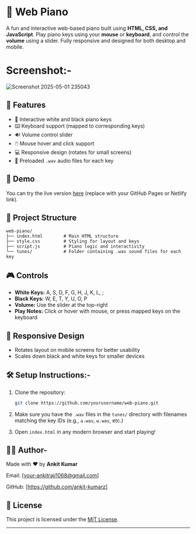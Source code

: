 # 🎹 Web Piano

A fun and interactive web-based piano built using **HTML, CSS, and JavaScript**. Play piano keys using your **mouse** or **keyboard**, and control the **volume** using a slider. Fully responsive and designed for both desktop and mobile.


# Screenshot:-
![Screenshot 2025-05-01 235043](https://github.com/user-attachments/assets/ca0b7066-a8d8-473b-aca8-221e17ee6219)


## 🧠 Features

- 🎼 Interactive white and black piano keys
- ⌨️ Keyboard support (mapped to corresponding keys)
- 🔊 Volume control slider
- 🖱️ Mouse hover and click support
- 💻 Responsive design (rotates for small screens)
- 🎵 Preloaded `.wav` audio files for each key

## 🚀 Demo

You can try the live version [here](#) (replace with your GitHub Pages or Netlify link).

## 📁 Project Structure

```
web-piano/
├── index.html        # Main HTML structure
├── style.css         # Styling for layout and keys
├── script.js         # Piano logic and interactivity
└── tunes/            # Folder containing .wav sound files for each key
```

## 🎮 Controls

- **White Keys:** A, S, D, F, G, H, J, K, L, ;
- **Black Keys:** W, E, T, Y, U, O, P
- **Volume:** Use the slider at the top-right
- **Play Notes:** Click or hover with mouse, or press mapped keys on the keyboard

## 📱 Responsive Design

- Rotates layout on mobile screens for better usability
- Scales down black and white keys for smaller devices

## 🛠️ Setup Instructions:-

1. Clone the repository:
   ```bash
   git clone https://github.com/yourusername/web-piano.git
   ```
2. Make sure you have the `.wav` files in the `tunes/` directory with filenames matching the key IDs (e.g., `a.wav`, `w.wav`, etc.)

3. Open `index.html` in any modern browser and start playing!

## 👨‍💻 Author-

Made with ❤️ by **Ankit Kumar**  

Email: [your-ankitrajj1068@gmail.com]

GitHub: [https://github.com/ankit-kumarz]

## 📄 License

This project is licensed under the [MIT License](LICENSE).

---
